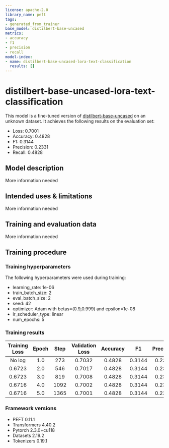 ```yaml
---
license: apache-2.0
library_name: peft
tags:
- generated_from_trainer
base_model: distilbert-base-uncased
metrics:
- accuracy
- f1
- precision
- recall
model-index:
- name: distilbert-base-uncased-lora-text-classification
  results: []
---
```


<!-- This model card has been generated automatically according to the information the Trainer had access to. You
should probably proofread and complete it, then remove this comment. -->

# distilbert-base-uncased-lora-text-classification

This model is a fine-tuned version of [distilbert-base-uncased](https://huggingface.co/distilbert-base-uncased) on an unknown dataset.
It achieves the following results on the evaluation set:
- Loss: 0.7001
- Accuracy: 0.4828
- F1: 0.3144
- Precision: 0.2331
- Recall: 0.4828

## Model description

More information needed

## Intended uses & limitations

More information needed

## Training and evaluation data

More information needed

## Training procedure

### Training hyperparameters

The following hyperparameters were used during training:
- learning_rate: 1e-06
- train_batch_size: 2
- eval_batch_size: 2
- seed: 42
- optimizer: Adam with betas=(0.9,0.999) and epsilon=1e-08
- lr_scheduler_type: linear
- num_epochs: 5

### Training results

| Training Loss | Epoch | Step | Validation Loss | Accuracy | F1     | Precision | Recall |
|:-------------:|:-----:|:----:|:---------------:|:--------:|:------:|:---------:|:------:|
| No log        | 1.0   | 273  | 0.7032          | 0.4828   | 0.3144 | 0.2331    | 0.4828 |
| 0.6723        | 2.0   | 546  | 0.7017          | 0.4828   | 0.3144 | 0.2331    | 0.4828 |
| 0.6723        | 3.0   | 819  | 0.7008          | 0.4828   | 0.3144 | 0.2331    | 0.4828 |
| 0.6716        | 4.0   | 1092 | 0.7002          | 0.4828   | 0.3144 | 0.2331    | 0.4828 |
| 0.6716        | 5.0   | 1365 | 0.7001          | 0.4828   | 0.3144 | 0.2331    | 0.4828 |


### Framework versions

- PEFT 0.11.1
- Transformers 4.40.2
- Pytorch 2.3.0+cu118
- Datasets 2.19.2
- Tokenizers 0.19.1
